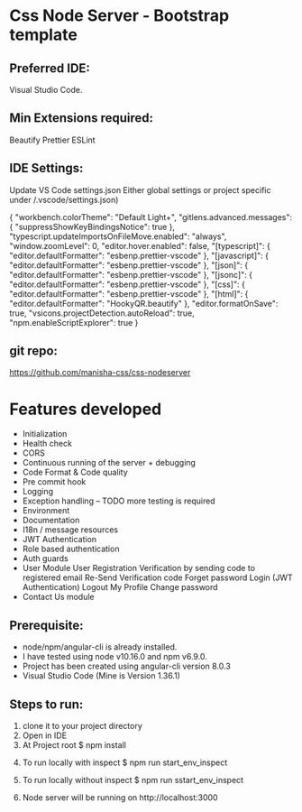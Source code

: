 # Css Node Server - Bootstrap template

## Preferred IDE:

Visual Studio Code.

## Min Extensions required:

Beautify
Prettier
ESLint

## IDE Settings:

Update VS Code settings.json
Either global settings or project specific under /.vscode/settings.json)

{
"workbench.colorTheme": "Default Light+",
"gitlens.advanced.messages": {
"suppressShowKeyBindingsNotice": true
},
"typescript.updateImportsOnFileMove.enabled": "always",
"window.zoomLevel": 0,
"editor.hover.enabled": false,
"[typescript]": {
"editor.defaultFormatter": "esbenp.prettier-vscode"
},
"[javascript]": {
"editor.defaultFormatter": "esbenp.prettier-vscode"
},
"[json]": {
"editor.defaultFormatter": "esbenp.prettier-vscode"
},
"[jsonc]": {
"editor.defaultFormatter": "esbenp.prettier-vscode"
},
"[css]": {
"editor.defaultFormatter": "esbenp.prettier-vscode"
},
"[html]": {
"editor.defaultFormatter": "HookyQR.beautify"
},
"editor.formatOnSave": true,
"vsicons.projectDetection.autoReload": true,
"npm.enableScriptExplorer": true
}

## git repo:

https://github.com/manisha-css/css-nodeserver

# Features developed

- Initialization
- Health check
- CORS
- Continuous running of the server + debugging
- Code Format & Code quality
- Pre commit hook
- Logging
- Exception handling – TODO more testing is required
- Environment
- Documentation
- I18n / message resources
- JWT Authentication
- Role based authentication
- Auth guards
- User Module
  User Registration
  Verification by sending code to registered email
  Re-Send Verification code
  Forget password
  Login (JWT Authentication)
  Logout
  My Profile
  Change password
- Contact Us module

## Prerequisite:

- node/npm/angular-cli is already installed.
- I have tested using node v10.16.0 and npm v6.9.0.
- Project has been created using angular-cli version 8.0.3
- Visual Studio Code (Mine is Version 1.36.1)

## Steps to run:

1. clone it to your project directory
2. Open in IDE
3. At Project root
   \$ npm install

4) To run locally with inspect
   \$ npm run start_env_inspect

5) To run locally without inspect
   \$ npm run sstart_env_inspect

6) Node server will be running on http://localhost:3000
